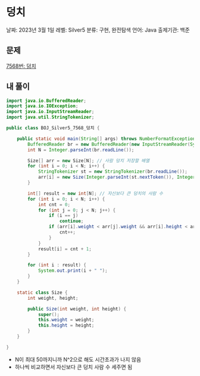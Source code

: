 # 덩치

날짜: 2023년 3월 1일
레벨: Silver5
분류: 구현, 완전탐색
언어: Java
출제기관: 백준

## 문제

[7568번: 덩치](https://www.acmicpc.net/problem/7568)

## 내 풀이

```java
import java.io.BufferedReader;
import java.io.IOException;
import java.io.InputStreamReader;
import java.util.StringTokenizer;

public class BOJ_Silver5_7568_덩치 {

	public static void main(String[] args) throws NumberFormatException, IOException {
		BufferedReader br = new BufferedReader(new InputStreamReader(System.in));
		int N = Integer.parseInt(br.readLine());

		Size[] arr = new Size[N]; // 사람 덩치 저장할 배열
		for (int i = 0; i < N; i++) {
			StringTokenizer st = new StringTokenizer(br.readLine());
			arr[i] = new Size(Integer.parseInt(st.nextToken()), Integer.parseInt(st.nextToken()));
		}

		int[] result = new int[N]; // 자신보다 큰 덩치의 사람 수
		for (int i = 0; i < N; i++) {
			int cnt = 0;
			for (int j = 0; j < N; j++) {
				if (i == j)
					continue;
				if (arr[i].weight < arr[j].weight && arr[i].height < arr[j].height) {
					cnt++;
				}
			}
			result[i] = cnt + 1;
		}

		for (int i : result) {
			System.out.print(i + " ");
		}
	}

	static class Size {
		int weight, height;

		public Size(int weight, int height) {
			super();
			this.weight = weight;
			this.height = height;
		}
	}

}
```

- N이 최대 50까지니까 N^2으로 해도 시간초과가 나지 않음
- 하나씩 비교하면서 자신보다 큰 덩치 사람 수 세주면 됨